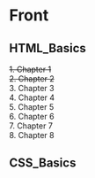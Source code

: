 # Front

## HTML_Basics
~~1. Chapter 1~~  
~~2. Chapter 2~~  
3. Chapter 3  
4. Chapter 4  
5. Chapter 5  
6. Chapter 6  
7. Chapter 7  
8. Chapter 8

## CSS_Basics